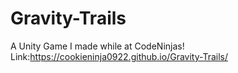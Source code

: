 # Gravity-Trails
A Unity Game I made while at CodeNinjas!
Link:https://cookieninja0922.github.io/Gravity-Trails/
